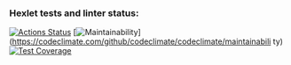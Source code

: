 ### Hexlet tests and linter status:
[![Actions Status](https://github.com/Tinagru/frontend-project-lvl1/workflows/hexlet-check/badge.svg)](https://github.com/Tinagru/frontend-project-lvl1/actions)
[![Maintainability](https://api.codeclimate.com/v1/badges/a99a88d28ad37a79dbf6/maintainability)](https://codeclimate.com/github/codeclimate/codeclimate/maintainabili
ty)
[![Test Coverage](https://api.codeclimate.com/v1/badges/a99a88d28ad37a79dbf6/test_coverage)](https://codeclimate.com/github/codeclimate/codeclimate/test_coverage)
